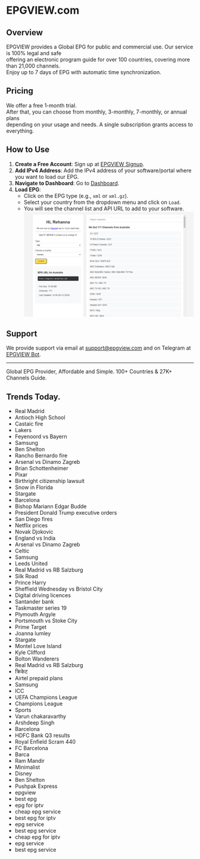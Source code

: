 # EPGVIEW.com



## Overview
EPGVIEW provides a Global EPG for public and commercial use. Our service is 100% legal and safe\
offering an electronic program guide for over 100 countries, covering more than 21,000 channels.\
Enjoy up to 7 days of EPG with automatic time synchronization.

## Pricing
We offer a free 1-month trial. \
After that, you can choose from monthly, 3-monthly, 7-monthly, or annual plans \
depending on your usage and needs. A single subscription grants access to everything.

## How to Use
1. **Create a Free Account**: Sign up at [EPGVIEW Signup](https://epgview.com/signup.php).
2. **Add IPv4 Address**: Add the IPv4 address of your software/portal where you want to load our EPG.
3. **Navigate to Dashboard**: Go to [Dashboard](https://epgview.com/dashboard.php).
4. **Load EPG**:
   - Click on the EPG type (e.g., `xml` or `xml.gz`).
   - Select your country from the dropdown menu and click on `Load`.
   - You will see the channel list and API URL to add to your software.
![EPGVIEW](img/dashboard.png)
## Support
We provide support via email at [support@epgview.com](mailto:support@epgview.com) and on Telegram at [EPGVIEW Bot](https://t.me/epgview_bot).

---

Global EPG Provider, Affordable and Simple. 100+ Countries & 27K+ Channels Guide.

## Trends Today.

- Real Madrid
- Antioch High School
- Castaic fire
- Lakers
- Feyenoord vs Bayern
- Samsung
- Ben Shelton
- Rancho Bernardo fire
- Arsenal vs Dinamo Zagreb
- Brian Schottenheimer
- Pixar
- Birthright citizenship lawsuit
- Snow in Florida
- Stargate
- Barcelona
- Bishop Mariann Edgar Budde
- President Donald Trump executive orders
- San Diego fires
- Netflix prices
- Novak Djokovic
- England vs India
- Arsenal vs Dinamo Zagreb
- Celtic
- Samsung
- Leeds United
- Real Madrid vs RB Salzburg
- Silk Road
- Prince Harry
- Sheffield Wednesday vs Bristol City
- Digital driving licences
- Santander bank
- Taskmaster series 19
- Plymouth Argyle
- Portsmouth vs Stoke City
- Prime Target
- Joanna lumley
- Stargate
- Montel Love Island
- Kyle Clifford
- Bolton Wanderers
- Real Madrid vs RB Salzburg
- क्रिकेट
- Airtel prepaid plans
- Samsung
- ICC
- UEFA Champions League
- Champions League
- Sports
- Varun chakaravarthy
- Arshdeep Singh
- Barcelona
- HDFC Bank Q3 results
- Royal Enfield Scram 440
- FC Barcelona
- Barca
- Ram Mandir
- Minimalist
- Disney
- Ben Shelton
- Pushpak Express
- epgview
- best epg
- epg for iptv
- cheap epg service
- best epg for iptv
- epg service
- best epg service
- cheap epg for iptv
- epg service
- best epg service
